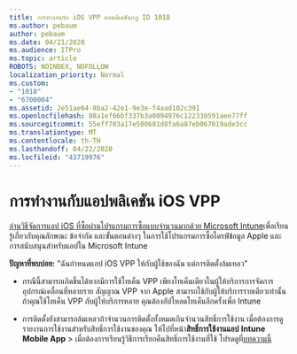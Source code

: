 ```yaml
---
title: การทํางานกับ iOS VPP แอพลิเคชันกฎ ID 1018
ms.author: pebaum
author: pebaum
ms.date: 04/21/2020
ms.audience: ITPro
ms.topic: article
ROBOTS: NOINDEX, NOFOLLOW
localization_priority: Normal
ms.custom:
- "1018"
- "6700004"
ms.assetid: 2e51ae64-8ba2-42e1-9e3e-f4aad102c391
ms.openlocfilehash: 88a1ef66bf337b3a0094976c122330591aee77ff
ms.sourcegitcommit: 55eff703a17e500681d8fa6a87eb067019ade3cc
ms.translationtype: MT
ms.contentlocale: th-TH
ms.lasthandoff: 04/22/2020
ms.locfileid: "43719976"
---
```

# <a name="working-with-ios-vpp-applications"></a>การทํางานกับแอปพลิเคชัน iOS VPP

[อ่านวิธีจัดการแอป iOS ที่ซื้อผ่านโปรแกรมการซื้อแบบจํานวนมากด้วย Microsoft Intune](https://docs.microsoft.com/intune/vpp-apps-ios)เพื่อเรียนรู้เกี่ยวกับคุณลักษณะ ข้อจํากัด และขั้นตอนต่างๆ ในการใช้โปรแกรมการซื้อไดรฟ์ข้อมูล Apple และการสนับสนุนสําหรับแอปใน Microsoft Intune
  
 **ปัญหาที่พบบ่อย:** "ฉันกําหนดแอป iOS VPP ให้กับผู้ใช้ของฉัน แต่การติดตั้งล้มเหลว"
  
- กรณีนี้สามารถเกิดขึ้นได้หากมีการใช้โทเค็น VPP เพียงโทเค็นเดียวในผู้ให้บริการการจัดการอุปกรณ์เคลื่อนที่หลายราย สัญญาณ VPP จาก Apple สามารถใช้กับผู้ให้บริการรายเดียวเท่านั้น ถ้าคุณใช้โทเค็น VPP กับผู้ให้บริการหลาย คุณต้องอัปโหลดโทเค็นอีกครั้งเพื่อ Intune

- การติดตั้งยังสามารถล้มเหลวถ้าจํานวนการติดตั้งทั้งหมดเกินจํานวนสิทธิ์การใช้งาน เมื่อต้องการดูรายงานการใช้งานสําหรับสิทธิ์การใช้งานของคุณ ให้ไปที่หน้า**สิทธิ์การใช้งานแอป** **Intune Mobile App** \> เมื่อต้องการเรียนรู้วิธีการเรียกคืนสิทธิ์การใช้งานที่ใช้ โปรดดูที่[บทความนี้](https://docs.microsoft.com/intune/vpp-apps-ios#revoking-app-licenses-and-deleting-tokens)
